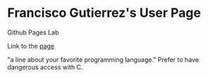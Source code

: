 # Francisco Gutierrez's User Page



<!-- CSE110GithubPagesProject
-->

Github Pages Lab

Link to the [page](https://illusivealdebaran.github.io/CSE110GithubPagesProject/)

"a line about your favorite programming language."
Prefer to have dangerous access with C. 
